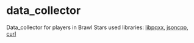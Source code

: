 # data_collector
Data_collector for players in Brawl Stars
used libraries: [libpqxx](http://pqxx.org/development/libpqxx/), [jsoncpp](https://github.com/open-source-parsers/jsoncpp), [curl](https://github.com/curl/curl)
